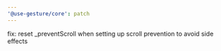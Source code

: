 ```yaml
---
'@use-gesture/core': patch
---
```


fix: reset \_preventScroll when setting up scroll prevention to avoid side effects
